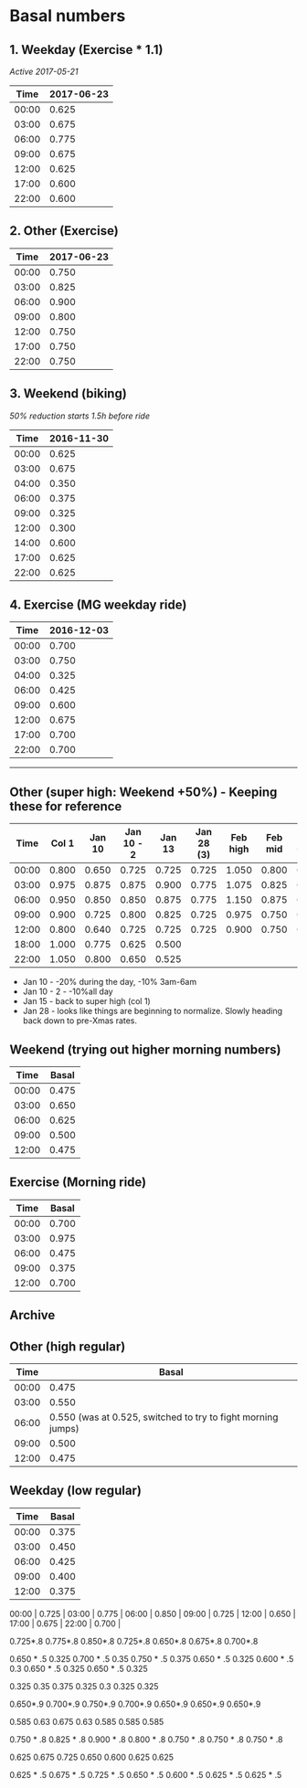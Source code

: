 # Basal numbers

## 1. Weekday (Exercise * 1.1)

*Active 2017-05-21*

Time  | 2017-06-23 |
----- | ---------- |
00:00 |      0.625 | 0.3125
03:00 |      0.675 | 0.3375
06:00 |      0.775 | 0.3625
09:00 |      0.675 | 0.325
12:00 |      0.625 | 0.3
17:00 |      0.600 | 0.3125
22:00 |      0.600 | 0.3125

## 2. Other (Exercise)

Time  | 2017-06-23 |
----- | ---------- |
00:00 |      0.750 | 0.625
03:00 |      0.825 | 0.675
06:00 |      0.900 | 0.725
09:00 |      0.800 | 0.650
12:00 |      0.750 | 0.600
17:00 |      0.750 | 0.625
22:00 |      0.750 | 0.625

## 3. Weekend (biking)

*50% reduction starts 1.5h before ride*

Time  | 2016-11-30 |
----- | ---------- |
00:00 |      0.625 |
03:00 |      0.675 |
04:00 |      0.350 |
06:00 |      0.375 |
09:00 |      0.325 |
12:00 |      0.300 |
14:00 |      0.600 |
17:00 |      0.625 |
22:00 |      0.625 |

## 4. Exercise (MG weekday ride)

Time  | 2016-12-03 |
----- | ---------- |
00:00 |      0.700 |
03:00 |      0.750 |
04:00 |      0.325 |
06:00 |      0.425 |
09:00 |      0.600 |
12:00 |      0.675 |
17:00 |      0.700 |
22:00 |      0.700 |

---

## Other (super high: Weekend +50%) - Keeping these for reference

Time  | Col 1  | Jan 10 | Jan 10 - 2 | Jan 13 | Jan 28 (3) | Feb high   | Feb mid    | Feb 23 (-30%) | Mar 10 (-20%) |
----- | ------ | ------ | ---------- | ------ | ---------- | ---------- | ---------- | ------------- | ------------- |
00:00 | 0.800  | 0.650  | 0.725      | 0.725  | 0.725      | 1.050      | 0.800      | 0.650         | 0.525         |
03:00 | 0.975  | 0.875  | 0.875      | 0.900  | 0.775      | 1.075      | 0.825      | 0.675         | 0.550         |
06:00 | 0.950  | 0.850  | 0.850      | 0.875  | 0.775      | 1.150      | 0.875      | 0.700         | 0.575         |
09:00 | 0.900  | 0.725  | 0.800      | 0.825  | 0.725      | 0.975      | 0.750      | 0.600         | 0.500         |
12:00 | 0.800  | 0.640  | 0.725      | 0.725  | 0.725      | 0.900      | 0.750      | 0.600         | 0.500         |
18:00													   | 1.000      | 0.775      | 0.625         | 0.500         |
22:00													   | 1.050      | 0.800      | 0.650         | 0.525         |

- Jan 10 - -20% during the day, -10% 3am-6am
- Jan 10 - 2 - -10%all day
- Jan 15 - back to super high (col 1)
- Jan 28 - looks like things are beginning to normalize. Slowly heading back down to pre-Xmas rates.

## Weekend (trying out higher morning numbers)

Time | Basal
---- | -----
00:00 | 0.475
03:00 | 0.650
06:00 | 0.625
09:00 | 0.500
12:00 | 0.475

## Exercise (Morning ride)

Time | Basal
---- | -----
00:00 | 0.700
03:00 | 0.975
06:00 | 0.475
09:00 | 0.375
12:00 | 0.700

## Archive

## Other (high regular)

Time | Basal
---- | -----
00:00 | 0.475
03:00 | 0.550
06:00 | 0.550 (was at 0.525, switched to try to fight morning jumps)
09:00 | 0.500
12:00 | 0.475

## Weekday (low regular)

Time | Basal
---- | -----
00:00 | 0.375
03:00 | 0.450
06:00 | 0.425
09:00 | 0.400
12:00 | 0.375



00:00 |      0.725 |
03:00 |      0.775 |
06:00 |      0.850 |
09:00 |      0.725 |
12:00 |      0.650 |
17:00 |      0.675 |
22:00 |      0.700 |


0.725*.8
0.775*.8
0.850*.8
0.725*.8
0.650*.8
0.675*.8
0.700*.8


0.650 * .5 0.325
0.700 * .5 0.35
0.750 * .5 0.375
0.650 * .5 0.325
0.600 * .5 0.3
0.650 * .5 0.325
0.650 * .5 0.325


0.325
0.35
0.375
0.325
0.3
0.325
0.325


0.650*.9
0.700*.9
0.750*.9
0.700*.9
0.650*.9
0.650*.9
0.650*.9

0.585
0.63
0.675
0.63
0.585
0.585
0.585


0.750 * .8
0.825 * .8
0.900 * .8
0.800 * .8
0.750 * .8
0.750 * .8
0.750 * .8

0.625
0.675
0.725
0.650
0.600
0.625
0.625

0.625 * .5
0.675 * .5
0.725 * .5
0.650 * .5
0.600 * .5
0.625 * .5
0.625 * .5